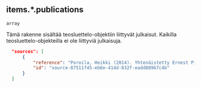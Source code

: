 ## items.\*.publications

`array`

Tämä rakenne sisältää teosluettelo-objektiin liittyvät julkaisut. Kaikilla teosluettelo-objekteilla ei ole liittyviä julkaisuja.

```JSON
  "sources": [
      {
          "reference": "Poroila, Heikki (2014). Yhtenäistetty Ernest Pingoud. Teosten yhtenäistettyjen nimekkeiden ohjeluettelo. Helsinki, Suomen musiikkikirjastoyhdistys. Suomen musiikkikirjastoyhdistyksen julkaisusarja, 169. PDF. ISBN 978-952-5363-68-5. ",
          "id": "source-87511f45-eb6e-414d-832f-eadd88967c4b"
      }
  ]
```